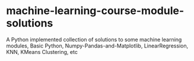 # machine-learning-course-module-solutions
A Python implemented collection of solutions to some machine learning modules, Basic Python, Numpy-Pandas-and-Matplotlib, LinearRegression, KNN, KMeans Clustering, etc
